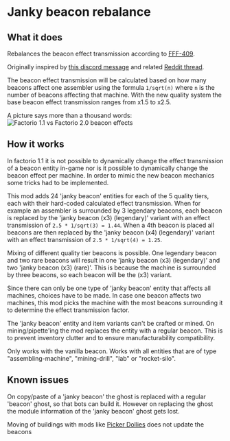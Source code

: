 # Janky beacon rebalance

## What it does

Rebalances the beacon effect transmission according to [FFF-409](https://factorio.com/blog/post/fff-409).

Originally inspired by [this discord message](https://discord.com/channels/139677590393716737/1215073493142474833/1234845216339394631) and related [Reddit thread](https://www.reddit.com/r/factorio/comments/1cgv2fm/beacon_rework_for_space_age_andor_20_leaked/).

The beacon effect transmission will be calculated based on how many beacons affect one assembler using the formula `1/sqrt(n)` where `n` is the number of beacons affecting that machine. With the new quality system the base beacon effect transmission ranges from x1.5 to x2.5.

A picture says more than a thousand words:
![Factorio 1.1 vs Factorio 2.0 beacon effects](https://cdn.factorio.com/assets/blog-sync/fff-409-beacon-numbers.png)

## How it works

In factorio 1.1 it is not possible to dynamically change the effect transmission of a beacon entity in-game nor is it possible to dynamically change the beacon effect per machine. In order to mimic the new beacon mechanics some tricks had to be implemented.

This mod adds 24 'janky beacon' entities for each of the 5 quality tiers, each with their hard-coded calculated effect transmission. When for example an assembler is surrounded by 3 legendary beacons, each beacon is replaced by the 'janky beacon (x3) (legendary)' variant with an effect transmission of `2.5 * 1/sqrt(3) = 1.44`. When a 4th beacon is placed all beacons are then replaced by the 'janky beacon (x4) (legendary)' variant with an effect transmission of `2.5 * 1/sqrt(4) = 1.25`.

Mixing of different quality tier beacons is possible. One legendary beacon and two rare beacons will result in one 'janky beacon (x3) (legendary)' and two 'janky beacon (x3) (rare)'. This is because the machine is surrounded by three beacons, so each beacon will be the (x3) variant.

Since there can only be one type of 'janky beacon' entity that affects all machines, choices have to be made. In case one beacon affects two machines, this mod picks the machine with the most beacons surrounding it to determine the effect transmission factor.

The 'janky beacon' entity and item variants can't be crafted or mined. On mining/pipette'ing the mod replaces the entity with a regular beacon. This is to prevent inventory clutter and to ensure manufacturability compatibility.

Only works with the vanilla beacon. Works with all entities that are of type "assembling-machine", "mining-drill", "lab" or "rocket-silo".

## Known issues

On copy/paste of a 'janky beacon' the ghost is replaced with a regular 'beacon' ghost, so that bots can build it. However on replacing the ghost the module information of the 'janky beacon' ghost gets lost.

Moving of buildings with mods like [Picker Dollies](https://mods.factorio.com/mod/PickerDollies) does not update the beacons
